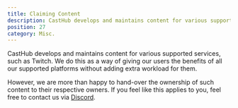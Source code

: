 ```yaml
---
title: Claiming Content
description: CastHub develops and maintains content for various supported services
position: 27
category: Misc.
---
```


CastHub develops and maintains content for various supported services, such as Twitch. We do this as a way of giving our users the benefits of all our supported platforms without adding extra workload for them.

However, we are more than happy to hand-over the ownership of such content to their respective owners. If you feel like this applies to you, feel free to contact us via [Discord](https://discord.gg/XMrHXtN).
